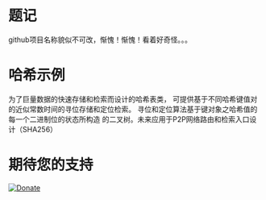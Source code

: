 # 题记

github项目名称貌似不可改，惭愧！惭愧！看着好奇怪。。。

# 哈希示例
为了巨量数据的快速存储和检索而设计的哈希表类， 可提供基于不同哈希键值对的近似常数时间的寻位存储和定位检索。  寻位和定位算法基于键对象之哈希值的每一个二进制位的状态所构造 的二叉树。未来应用于P2P网络路由和检索入口设计（SHA256）


# 期待您的支持

<p><a href="http://www.q3lives.com/donate/payment/surport.html" title="Donate" rel="nofollow"><img src="http://www.q3lives.com/donate/payment/dinate.png" alt="Donate" title="云南浅浅科技有限公司" style="max-width:100%;"></a></p>

